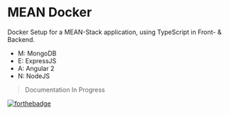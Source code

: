# MEAN Docker

Docker Setup for a MEAN-Stack application, using TypeScript in Front- & Backend.  
- M: MongoDB
- E: ExpressJS
- A: Angular 2
- N: NodeJS

> Documentation In Progress

[![forthebadge](http://forthebadge.com/images/badges/built-with-love.svg)](http://forthebadge.com)

